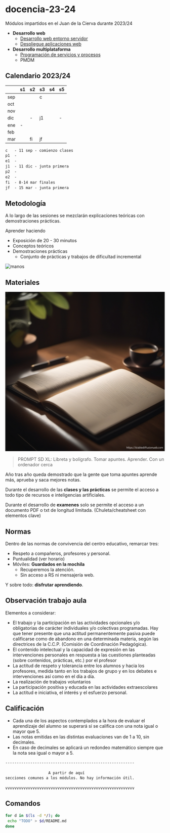 # docencia-23-24

Módulos impartidos en el Juan de la Cierva durante 2023/24

- **Desarrollo web**
    - [Desarrollo web entorno servidor](dwes/README.md)
    - [Despliegue aplicaciones web](daw/README.md)
- **Desarrollo multiplataforma**
    - [Programación de servicios y procesos](psp/README.md)
    - PMDM

## Calendario 2023/24

|     	| s1 	| s2 	| s3 	| s4 	| s5 	|
|-----	|----	|----	|----	|----	|----	|
| sep 	|    	|    	| c  	|    	|    	|
| oct 	|    	|    	|    	|    	|    	|
| nov 	|    	|    	|    	|    	|    	|
| dic 	|    	|  - 	| j1 	|    	|  -	|
| ene 	|  - 	|    	|    	|    	|    	|
| feb 	|    	|    	|    	|    	|    	|
| mar 	|   	| fi 	| jf 	|    	|    	|

```txt
c   - 11 sep - comienzo clases
p1  - 
e1  - 
j1  - 11 dic - junta primera
p2  - 
e2  - 
fi  - 8-14 mar finales
jf  - 15 mar - junta primera
```

## Metodología

A lo largo de las sesiones se mezclarán explicaciones teóricas con demostraciones prácticas.

Aprender haciendo
- Exposición de 20 - 30 minutos
- Conceptos teóricos
- Demostraciones prácticas
  - Conjunto de prácticas y trabajos de dificultad incremental

![manos](https://duenaslerin.com/iaw/imgs/0-aprender-haciendo.png)

## Materiales

![apuntes](apuntes.png)

> PROMPT SD XL: Libreta y bolígrafo. Tomar apuntes. Aprender. Con un ordenador cerca

Año tras año queda demostrado que la gente que toma apuntes aprende más, aprueba y saca mejores notas.

Durante el desarrollo de las **clases y las prácticas** se permite el acceso a todo tipo de recursos e inteligencias artificiales.

Durante el desarrollo de **examenes** solo se permite el acceso a un documento PDF o txt de longitud limitada. (Chuleta/cheatsheet con elementos clave)

## Normas

Dentro de las normas de convivencia del centro educativo, remarcar tres:

- Respeto a compañeros, profesores y personal.
- Puntualidad (ver horario)
- Móviles: **Guardados en la mochila**
  - Recuperemos la atención.
  - Sin acceso a RS ni mensajería web.

Y sobre todo: **disfrutar aprendiendo**.

## Observación trabajo aula

Elementos a considerar:

-	El trabajo y la participación en las actividades opcionales y/o obligatorias de carácter individuales y/o colectivas programadas. Hay que tener presente que una actitud permanentemente pasiva puede calificarse como de abandono en una determinada materia, según las directrices de la C.C.P. (Comisión de Coordinación Pedagógica). 
-	El contenido intelectual y la capacidad de expresión en las intervenciones personales en respuesta a las cuestiones planteadas (sobre contenidos, prácticas, etc.) por el profesor 
-	La actitud de respeto y tolerancia entre los alumnos y hacia los profesores, medida tanto en los trabajos de grupo y en los debates e intervenciones así como en el día a día. 
-	La realización de trabajos voluntarios 
-	La participación positiva y educada en las actividades extraescolares 
-	La actitud e iniciativa, el interés y el esfuerzo personal.

## Calificación

-	Cada una de los aspectos contemplados a la hora de evaluar el aprendizaje del alumno se superará si se califica con una nota igual o mayor que 5. 
- Las notas emitidas en las distintas evaluaciones van de 1 a 10, sin decimales. 
-	En caso de decimales se aplicará un redondeo matemático siempre que la nota sea igual o mayor a 5.


```
---------------------------------------------------------

                   A partir de aquí
secciones comunes a los módulos. No hay información útil.

vvvvvvvvvvvvvvvvvvvvvvvvvvvvvvvvvvvvvvvvvvvvvvvvvvvvvvvvv
```


## Comandos

```bash
for d in $(ls -d */); do
 echo "TODO" > $d/README.md
done
```